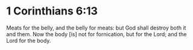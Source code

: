 # 1 Corinthians 6:13

Meats for the belly, and the belly for meats: but God shall destroy both it and them. Now the body [is] not for fornication, but for the Lord; and the Lord for the body.